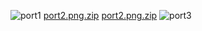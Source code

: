 
![port1](https://github.com/naship-k-acharya/laravelportfolio/assets/106302800/66030bfb-5d59-41e0-9140-b9d53b7b3d19)
[port2.png.zip](https://github.com/naship-k-acharya/laravelportfolio/files/14700936/port2.png.zip)
[port2.png.zip](https://github.com/naship-k-acharya/laravelportfolio/files/14700936/port2.png)
![port3](https://github.com/naship-k-acharya/laravelportfolio/assets/106302800/e73dd7a8-9b18-4f00-90bb-3df9e510acdc)
